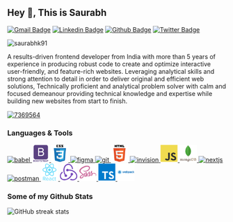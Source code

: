 ## Hey 👋, This is Saurabh
[![Gmail Badge](https://img.shields.io/badge/-saurabhkumar9616@gmail.com-c14438?style=flat&logo=Gmail&logoColor=white&link=mailto:saurabhkumar9616@gmail.com)](mailto:saurabhkumar9616@gmail.com) 
[![Linkedin Badge](https://img.shields.io/badge/-saurabhkumar112-0072b1?style=flat&logo=Linkedin&logoColor=white&link=https://www.linkedin.com/in/saurabhkumar112/)](https://www.linkedin.com/in/saurabhkumar112/) [![Github Badge](https://img.shields.io/badge/-saurabhk91-grey?style=flat&logo=github&logoColor=white&link=https://github.com/saurabhk91/)](https://www.github.com/saurabhk91/) [![Twitter Badge](https://img.shields.io/badge/-vikrantsaurabh-00acee?style=flat&logo=twitter&logoColor=white&link=https://twitter.com/vikrantsaurabh/)](https://www.twitter.com/vikrantsaurabh/)
<p align=left> <img src=https://komarev.com/ghpvc/?username=saurabhk91 alt=saurabhk91 /> </p>


<p align='left'>A results-driven frontend developer from India with more than 5 years of experience in producing robust code to create and optimize interactive user-friendly, and feature-rich websites. Leveraging analytical skills and strong attention to detail in order to deliver original and efficient web solutions, Technically proficient and analytical problem solver with calm and focused demeanour providing technical knowledge and expertise while building new websites from start to
finish.</p>


<p align="left">
<a href="https://stackoverflow.com/users/7369564/saurabh/" target="blank"><img align="center" src="https://raw.githubusercontent.com/rahuldkjain/github-profile-readme-generator/master/src/images/icons/Social/stack-overflow.svg" alt="7369564" height="30" width="40" /></a>
</p>

<h3 align="left">Languages & Tools </h3>
<p align="p"> <a href="https://babeljs.io/" target="_blank"> <img src="https://www.vectorlogo.zone/logos/babeljs/babeljs-icon.svg" alt="babel" width="40" height="40"/> </a> <a href="https://getbootstrap.com" target="_blank"> <img src="https://raw.githubusercontent.com/devicons/devicon/master/icons/bootstrap/bootstrap-plain-wordmark.svg" alt="bootstrap" width="40" height="40"/> </a> <a href="https://www.w3schools.com/css/" target="_blank"> <img src="https://raw.githubusercontent.com/devicons/devicon/master/icons/css3/css3-original-wordmark.svg" alt="css3" width="40" height="40"/> </a> <a href="https://www.figma.com/" target="_blank"> <img src="https://www.vectorlogo.zone/logos/figma/figma-icon.svg" alt="figma" width="40" height="40"/> </a> <a href="https://git-scm.com/" target="_blank"> <img src="https://www.vectorlogo.zone/logos/git-scm/git-scm-icon.svg" alt="git" width="40" height="40"/> </a> <a href="https://www.w3.org/html/" target="_blank"> <img src="https://raw.githubusercontent.com/devicons/devicon/master/icons/html5/html5-original-wordmark.svg" alt="html5" width="40" height="40"/> </a> <a href="https://www.invisionapp.com/" target="_blank"> <img src="https://www.vectorlogo.zone/logos/invisionapp/invisionapp-icon.svg" alt="invision" width="40" height="40"/> </a> <a href="https://developer.mozilla.org/en-US/docs/Web/JavaScript" target="_blank"> <img src="https://raw.githubusercontent.com/devicons/devicon/master/icons/javascript/javascript-original.svg" alt="javascript" width="40" height="40"/> </a> <a href="https://www.mongodb.com/" target="_blank"> <img src="https://raw.githubusercontent.com/devicons/devicon/master/icons/mongodb/mongodb-original-wordmark.svg" alt="mongodb" width="40" height="40"/> </a> <a href="https://nextjs.org/" target="_blank"> <img src="https://cdn.worldvectorlogo.com/logos/nextjs-3.svg" alt="nextjs" width="40" height="40"/> </a> <a href="https://postman.com" target="_blank"> <img src="https://www.vectorlogo.zone/logos/getpostman/getpostman-icon.svg" alt="postman" width="40" height="40"/> </a> <a href="https://reactjs.org/" target="_blank"> <img src="https://raw.githubusercontent.com/devicons/devicon/master/icons/react/react-original-wordmark.svg" alt="react" width="40" height="40"/> </a> <a href="https://redux.js.org" target="_blank"> <img src="https://raw.githubusercontent.com/devicons/devicon/master/icons/redux/redux-original.svg" alt="redux" width="40" height="40"/> </a> <a href="https://sass-lang.com" target="_blank"> <img src="https://raw.githubusercontent.com/devicons/devicon/master/icons/sass/sass-original.svg" alt="sass" width="40" height="40"/> </a> <a href="https://www.typescriptlang.org/" target="_blank"> <img src="https://raw.githubusercontent.com/devicons/devicon/master/icons/typescript/typescript-original.svg" alt="typescript" width="40" height="40"/> </a> <a href="https://webpack.js.org" target="_blank"> <img src="https://raw.githubusercontent.com/devicons/devicon/d00d0969292a6569d45b06d3f350f463a0107b0d/icons/webpack/webpack-original-wordmark.svg" alt="webpack" width="40" height="40"/> </a> </p>


<h3 align="left">Some of my Github Stats</h3>

![GitHub streak stats](https://github-readme-streak-stats.herokuapp.com/?user=saurabhk91&theme=vue-dark)

